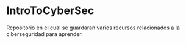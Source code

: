 # IntroToCyberSec
Repositorio en el cual se guardaran varios recursos relacionados a la ciberseguridad para aprender.
